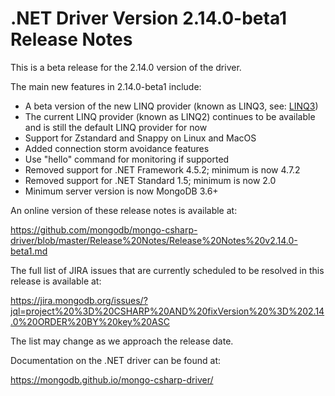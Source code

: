 # .NET Driver Version 2.14.0-beta1 Release Notes

This is a beta release for the 2.14.0 version of the driver.

The main new features in 2.14.0-beta1 include:

* A beta version of the new LINQ provider (known as LINQ3, see: [LINQ3](https://mongodb.github.io/mongo-csharp-driver/2.14/reference/driver/crud/linq3/))
* The current LINQ provider (known as LINQ2) continues to be available and is still the default LINQ provider for now
* Support for Zstandard and Snappy on Linux and MacOS
* Added connection storm avoidance features
* Use "hello" command for monitoring if supported
* Removed support for .NET Framework 4.5.2; minimum is now 4.7.2
* Removed support for .NET Standard 1.5; minimum is now 2.0
* Minimum server version is now MongoDB 3.6+

An online version of these release notes is available at:

https://github.com/mongodb/mongo-csharp-driver/blob/master/Release%20Notes/Release%20Notes%20v2.14.0-beta1.md

The full list of JIRA issues that are currently scheduled to be resolved in this release is available at:

https://jira.mongodb.org/issues/?jql=project%20%3D%20CSHARP%20AND%20fixVersion%20%3D%202.14.0%20ORDER%20BY%20key%20ASC

The list may change as we approach the release date.

Documentation on the .NET driver can be found at:

https://mongodb.github.io/mongo-csharp-driver/

